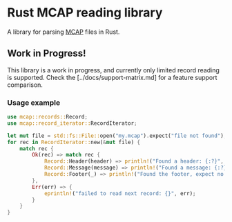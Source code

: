 # Rust MCAP reading library

A library for parsing [MCAP](https://mcap.dev) files in Rust.

## Work in Progress!

This library is a work in progress, and currently only limited record reading is supported.
Check the [../docs/support-matrix.md] for a feature support comparison.

### Usage example

```rust
use mcap::records::Record;
use mcap::record_iterator::RecordIterator;

let mut file = std::fs::File::open("my.mcap").expect("file not found");
for rec in RecordIterator::new(&mut file) {
    match rec {
        Ok(rec) => match rec {
            Record::Header(header) => println!("Found a header: {:?}", header),
            Record::Message(message) => println!("Found a message: {:?}", header),
            Record::Footer(_) => println!("Found the footer, expect no more records"),
        },
        Err(err) => {
            eprintln!("failed to read next record: {}", err);
        }
    }
}
```

